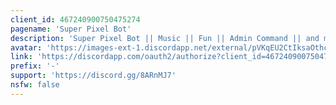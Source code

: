 ```yaml
---
client_id: 467240900750475274
pagename: 'Super Pixel Bot'
description: 'Super Pixel Bot || Music || Fun || Admin Command || and more!'
avatar: 'https://images-ext-1.discordapp.net/external/pVKqEU2CtIksaOthc71LhwV_aIrxx7fpju-Ekw1P0qs/https/cdn.discordapp.com/avatars/467240900750475274/e433c6004e1c1eaea9589e4f27a1fc3f.webp'
link: 'https://discordapp.com/oauth2/authorize?client_id=467240900750475274&scope=bot&permissions=2146958591'
prefix: '-'
support: 'https://discord.gg/8ARnMJ7'
nsfw: false
---
```


